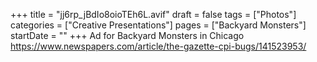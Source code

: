 +++
title = "jj6rp_jBdIo8oioTEh6L.avif"
draft = false
tags = ["Photos"]
categories = ["Creative Presentations"]
pages = ["Backyard Monsters"]
startDate = ""
+++
Ad for Backyard Monsters in Chicago https://www.newspapers.com/article/the-gazette-cpi-bugs/141523953/ 
